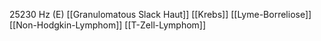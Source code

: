 25230 Hz (E)
[[Granulomatous Slack Haut]]
[[Krebs]]
[[Lyme-Borreliose]]
[[Non-Hodgkin-Lymphom]]
[[T-Zell-Lymphom]]